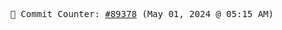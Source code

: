 <p align="center">
    <samp>
        📮 Commit Counter: <a href="https://github.com/Javascript-void0/Javascript-void0/commits/main">#89378</a> (May 01, 2024 @ 05:15 AM)
    </samp>
</p>